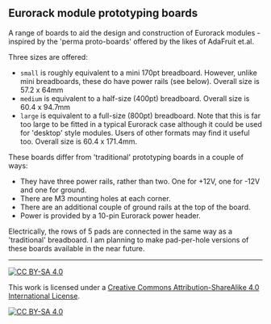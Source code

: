 ## Eurorack module prototyping boards

A range of boards to aid the design and construction of Eurorack modules - inspired by the 'perma proto-boards' offered by the likes of AdaFruit et.al.

Three sizes are offered:

- `small` is roughly equivalent to a mini 170pt breadboard. However, unlike mini breadboards, these do have power rails (see below). Overall size is 57.2 x 64mm
- `medium` is equivalent to a half-size (400pt) breadboard. Overall size is 60.4 x 94.7mm
- `large` is equivalent to a full-size (800pt) breadboard. Note that this is far too large to be fitted in a typical Eurorack case although it could be used for 'desktop' style modules. Users of other formats may find it useful too. Overall size is 60.4 x 171.4mm.

These boards differ from 'traditional' prototyping boards in a couple of ways:

- They have three power rails, rather than two. One for +12V, one for -12V and one for ground.
- There are M3 mounting holes at each corner.
- There are an additional couple of ground rails at the top of the board.
- Power is provided by a 10-pin Eurorack power header.

Electrically, the rows of 5 pads are connected in the same way as a 'traditional' breadboard. I am planning to make pad-per-hole versions of these boards 
available in the near future.

------------

[![CC BY-SA 4.0][cc-by-sa-shield]][cc-by-sa]

This work is licensed under a
[Creative Commons Attribution-ShareAlike 4.0 International License][cc-by-sa].

[![CC BY-SA 4.0][cc-by-sa-image]][cc-by-sa]

[cc-by-sa]: http://creativecommons.org/licenses/by-sa/4.0/
[cc-by-sa-image]: https://licensebuttons.net/l/by-sa/4.0/88x31.png
[cc-by-sa-shield]: https://img.shields.io/badge/License-CC%20BY--SA%204.0-lightgrey.svg
